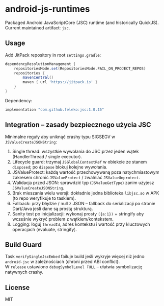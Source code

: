 # android-js-runtimes

Packaged Android JavaScriptCore (JSC) runtime (and historically QuickJS). Current maintained artifact: `jsc`.

## Usage

Add JitPack repository in root `settings.gradle`:

```gradle
dependencyResolutionManagement {
	repositoriesMode.set(RepositoriesMode.FAIL_ON_PROJECT_REPOS)
	repositories {
		mavenCentral()
		maven { url 'https://jitpack.io' }
	}
}
```

Dependency:

```gradle
implementation "com.github.feleko:jsc:1.0.15"
```

## Integration – zasady bezpiecznego użycia JSC

Minimalne reguły aby uniknąć crashy typu SIGSEGV w `JSValueCreateJSONString`:

1. Single thread: wszystkie wywołania do JSC przez jeden wątek (HandlerThread / single executor).  
2. Lifecycle guard: trzymaj `JSGlobalContextRef` w obiekcie ze stanem `disposed`; po `dispose` blokuj kolejne wywołania.  
3. JSValueProtect: każdą wartość przechowywaną poza natychmiastowym zakresem chronić `JSValueProtect` / zwalniać `JSValueUnprotect`.  
4. Walidacja przed JSON: sprawdzić typ (`JSValueGetType`) zanim użyjesz `JSValueCreateJSONString`.  
5. Brak mieszania wielu wersji: dokładnie jedna biblioteka `libjsc.so` w APK (to repo weryfikuje to taskiem).  
6. Fallback: przy błędzie / null z JSON – fallback do serializacji po stronie Dart/Java jeśli dane są prostą strukturą.  
7. Sanity test po inicjalizacji: wykonaj prosty `({a:1})` + stringify aby wcześnie wykryć problem z wątkiem/kontekstem.  
8. Logging: loguj `threadId`, adres kontekstu i wartość przy kluczowych operacjach (evaluate, stringify).  

## Build Guard
Task `verifySingleJscEmbed` failuje build jeśli wykryje więcej niż jedno `android-jsc` w zależnościach (chroni przed ABI conflict).  
W `release` ustawiono `debugSymbolLevel FULL` – ułatwia symbolizację natywnych crashy.

## License
MIT
